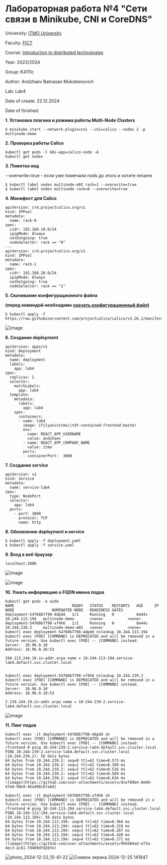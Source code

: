 # Лабораторная работа №4 "Сети связи в Minikube, CNI и CoreDNS"

University: [ITMO University](https://itmo.ru/ru/)

Faculty: [FICT](https://fict.itmo.ru)

Course: [Introduction to distributed technologies](https://github.com/itmo-ict-faculty/introduction-to-distributed-technologies)

Year: 2023/2024

Group: K4111c

Author: Andzhaev Batnasan Mukobenovich

Lab: Lab4

Date of create: 22.12.2024

Date of finished: 

**1. Установка плагина и режима работы Multi-Node Clusters**
```
$ minikube start --network-plugin=cni --cni=calico --nodes 2 -p multinode-demo
```
**2. Проверка работы Calico**

```
kubectl get pods -l k8s-app=calico-node -A
kubectl get nodes
```

**3. Пометка нод** 

--overwrite=true - если уже помечали nods до этого и хотите rename

```
$ kubectl label nodes multinode-m02 rack=1 --overwrite=true
$ kubectl label nodes multinode rack=0 --overwrite=true 
```

**4. Манифест для Calico**

```
apiVersion: crd.projectcalico.org/v1
kind: IPPool
metadata:
  name: rack-0
spec:
  cidr: 192.168.10.0/24
  ipipMode: Always
  natOutgoing: true
  nodeSelector: rack == "0"
---
apiVersion: crd.projectcalico.org/v1
kind: IPPool
metadata:
  name: rack-1
spec:
  cidr: 192.168.20.0/24
  ipipMode: Always
  natOutgoing: true
  nodeSelector: rack == "1"
```

**5. Скачивание конфигурационного файла**

**(перед командой необходимо [скачать конфигурационный файл)](https://github.com/projectcalico/calico/blob/master/manifests/calicoctl.yaml)**
```
$ kubectl apply -f https://raw.githubusercontent.com/projectcalico/calico/v3.26.1/manifests/calico.yaml
```
![image](https://github.com/user-attachments/assets/06461263-5430-4809-a6c1-7f90efe99c70)

**6. Создание deployment**
```
apiVersion: apps/v1
kind: Deployment
metadata:
  name: deployment
  labels:
    app: lab4
spec:
  replicas: 2
  selector: 
    matchLabels:
      app: lab4
  template:
    metadata:
      labels:
        app: lab4
    spec:
      containers:
      - name: lab4
        image: ifilyaninitmo/itdt-contained-frontend:master
        env:
        - name: REACT_APP_USERNAME
          value: andzhaev
        - name: REACT_APP_COMPANY_NAME
          value: itmo
        ports:
        - containerPort:  3000

```

**7. Создание service**
```
apiVersion: v1
kind: Service
metadata:
  name: service-lab4
spec:
  type: NodePort
  selector:
    app: lab4
  ports:
    - port: 3000
      protocol: TCP
      name: http
```

**8. Обновление deployment и service**
```
$ kubectl apply -f deployment.yaml
$ kubectl apply -f service.yaml
```

**9. Вход в веб браузер**
```
localhost:3000
```

![image](https://github.com/user-attachments/assets/709596e3-2859-4bff-9348-694cc1d3d93f)

![image](https://github.com/user-attachments/assets/e597cfda-3318-4e70-9d1b-05487586340c)


**10. Узнать информацию о FQDN имена подов**
```
kubectl get pods -o wide
NAME                          READY   STATUS    RESTARTS   AGE     IP               NODE                 NOMINATED NODE   READINESS GATES
deployment-54768b7798-4dpdd   1/1     Running   0          6m44s   10.244.113.194   multinode-demo       <none>           <none>
deployment-54768b7798-xf4h6   1/1     Running   0          6m44s   10.244.239.2     multinode-demo-m02   <none>           <none>
kubectl exec deployment-54768b7798-4dpdd nslookup 10.244.113.194
kubectl exec [POD] [COMMAND] is DEPRECATED and will be removed in a future version. Use kubectl exec [POD] -- [COMMAND] instead.
Server:  10.96.0.10
Address: 10.96.0.10:53

194.113.244.10.in-addr.arpa name = 10-244-113-194.service-lab4.default.svc.cluster.local


kubectl exec deployment-54768b7798-xf4h6 nslookup 10.244.239.2
kubectl exec [POD] [COMMAND] is DEPRECATED and will be removed in a future version. Use kubectl exec [POD] -- [COMMAND] instead.
Server:  10.96.0.10
Address: 10.96.0.10:53

2.239.244.10.in-addr.arpa name = 10-244-239-2.service-lab4.default.svc.cluster.local
```

![image](https://github.com/user-attachments/assets/e6a5140e-bad2-466d-af22-7053a912fe44)


**11. Пинг подов**
```
kubectl exec -it deployment-54768b7798-4dpdd sh
kubectl exec [POD] [COMMAND] is DEPRECATED and will be removed in a future version. Use kubectl exec [POD] -- [COMMAND] instead.
/frontend # ping 10-244-239-2.service-lab4.default.svc.cluster.local
PING 10-244-239-2.service-lab4.default.svc.cluster.local (10.244.239.2): 56 data bytes
64 bytes from 10.244.239.2: seq=0 ttl=62 time=0.573 ms
64 bytes from 10.244.239.2: seq=1 ttl=62 time=0.399 ms
64 bytes from 10.244.239.2: seq=2 ttl=62 time=0.516 ms
64 bytes from 10.244.239.2: seq=3 ttl=62 time=0.569 ms
64 bytes from 10.244.239.2: seq=4 ttl=62 time=0.634 ms
![image](https://github.com/user-attachments/assets/dcef09b4-8e60-47e0-90e9-46ad98cb7a6d)

kubectl exec -it deployment-54768b7798-xf4h6 sh
kubectl exec [POD] [COMMAND] is DEPRECATED and will be removed in a future version. Use kubectl exec [POD] -- [COMMAND] instead.
/frontend # ping 10-244-113-194.service-lab4.default.svc.cluster.local
PING 10-244-113-194.service-lab4.default.svc.cluster.local (10.244.113.194): 56 data bytes
64 bytes from 10.244.113.194: seq=0 ttl=62 time=0.364 ms
64 bytes from 10.244.113.194: seq=1 ttl=62 time=0.319 ms
64 bytes from 10.244.113.194: seq=2 ttl=62 time=0.267 ms
64 bytes from 10.244.113.194: seq=3 ttl=62 time=0.420 ms
64 bytes from 10.244.113.194: seq=4 ttl=62 time=0.271 ms
![image](https://github.com/user-attachments/assets/99d404ad-e73a-4ec3-ac61-7d489dfd26fe)

```
![photo_2024-12-22_15-41-22](https://github.com/user-attachments/assets/af07659b-2437-411d-a90b-1bf4a18945ca)
![Снимок экрана 2024-12-25 141647](https://github.com/user-attachments/assets/b748b6d7-9490-46e9-b1d4-60bc1349da9b)

